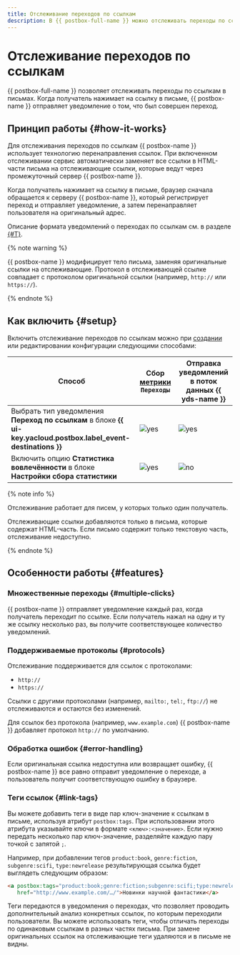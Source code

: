 ```yaml
---
title: Отслеживание переходов по ссылкам
description: В {{ postbox-full-name }} можно отслеживать переходы по ссылкам в письмах. Когда получатель переходит по ссылке в письме, {{ postbox-name }} отправляет уведомление о том, что был совершен переход.
---
```


# Отслеживание переходов по ссылкам

{{ postbox-full-name }} позволяет отслеживать переходы по ссылкам в письмах. Когда получатель нажимает на ссылку в письме, {{ postbox-name }} отправляет уведомление о том, что был совершен переход.

## Принцип работы {#how-it-works}

Для отслеживания переходов по ссылкам {{ postbox-name }} использует технологию перенаправления ссылок. При включенном отслеживании сервис автоматически заменяет все ссылки в HTML-части письма на отслеживающие ссылки, которые ведут через промежуточный сервер {{ postbox-name }}.

Когда получатель нажимает на ссылку в письме, браузер сначала обращается к серверу {{ postbox-name }}, который регистрирует переход и отправляет уведомление, а затем перенаправляет пользователя на оригинальный адрес.

Описание формата уведомлений о переходах по ссылкам см. в разделе [{#T}](notification.md#click).

{% note warning %}

{{ postbox-name }} модифицирует тело письма, заменяя оригинальные ссылки на отслеживающие. Протокол в отслеживающей ссылке совпадает с протоколом оригинальной ссылки (например, `http://` или `https://`).

{% endnote %}

## Как включить {#setup}

Включить отслеживание переходов по ссылкам можно при [создании](../operations/create-configuration.md) или редактировании конфигурации следующими способами:

Способ | Сбор [метрики](statistics.md#metrics) `Переходы` | Отправка уведомлений в поток данных {{ yds-name }}
--- | --- | ---
Выбрать тип уведомления **Переход по ссылкам** в блоке **{{ ui-key.yacloud.postbox.label_event-destinations }}** | ![yes](../../_assets/common/yes.svg) | ![yes](../../_assets/common/yes.svg)
Включить опцию **Статистика вовлечённости** в блоке **Настройки сбора статистики** | ![yes](../../_assets/common/yes.svg) | ![no](../../_assets/common/no.svg)

{% note info %}

Отслеживание работает для писем, у которых только один получатель.

Отслеживающие ссылки добавляются только в письма, которые содержат HTML-часть. Если письмо содержит только текстовую часть, отслеживание недоступно.

{% endnote %}

## Особенности работы {#features}

### Множественные переходы {#multiple-clicks}

{{ postbox-name }} отправляет уведомление каждый раз, когда получатель переходит по ссылке. Если получатель нажал на одну и ту же ссылку несколько раз, вы получите соответствующее количество уведомлений.

### Поддерживаемые протоколы {#protocols}

Отслеживание поддерживается для ссылок с протоколами:

* `http://`
* `https://`

Ссылки с другими протоколами (например, `mailto:`, `tel:`, `ftp://`) не отслеживаются и остаются без изменений.

Для ссылок без протокола (например, `www.example.com`) {{ postbox-name }} добавляет протокол `http://` по умолчанию.

### Обработка ошибок {#error-handling}

Если оригинальная ссылка недоступна или возвращает ошибку, {{ postbox-name }} все равно отправит уведомление о переходе, а пользователь получит соответствующую ошибку в браузере.

### Теги ссылок {#link-tags}

Вы можете добавить теги в виде пар ключ-значение к ссылкам в письме, используя атрибут `postbox:tags`. При использовании этого атрибута указывайте ключи в формате `<ключ>:<значение>`. Если нужно передать несколько пар ключ-значение, разделяйте каждую пару точкой с запятой `;`.

Например, при добавлении тегов `product:book`, `genre:fiction`, `subgenre:scifi`, `type:newrelease` результирующая ссылка будет выглядеть следующим образом:

```html
<a postbox:tags="product:book;genre:fiction;subgenre:scifi;type:newrelease;"
   href="http://www.example.com/…/">Новинки научной фантастики</a>
```

Теги передаются в уведомления о переходах, что позволяет проводить дополнительный анализ конкретных ссылок, по которым переходили пользователи. Вы можете использовать теги, чтобы отличать переходы по одинаковым ссылкам в разных частях письма. При замене оригинальных ссылок на отслеживающие теги удаляются и в письме не видны.
